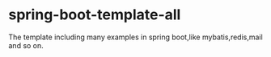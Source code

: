 # spring-boot-template-all
The template including many examples in spring boot,like mybatis,redis,mail and so on.
